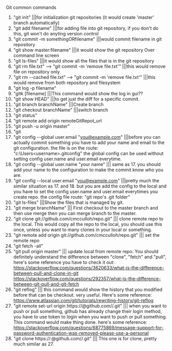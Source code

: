 Git common commands
1. "git init"							|||for initialization git repositories (it would create 'master' branch automatically)
2. "git add filename"						|||for adding file into git repository, if you don't do this, git won't do anyting version control
3. "git commit -m somethingORfilename" 				|||would commit filename in git repository
4. "git show master:filename" 					|||it would show the git repository Over command line screen
5. "git ls-files" 						|||it would show all the files that is in the git repository
6. "git rm file.txt" --> "git commit -m 'remove file.txt'"    		|||this would remove file on repository only
7. "git rm --cached file.txt" --> "git commit -m 'remove file.txt'"   		|||this would remove from both repository and filesystem
8. "git log -p filename"
9. "gitk [filename]   						|||This command would show the log in gui??
10. "git show HEAD"  						|||to get just the diff for a specific commit.
11. "git branch branchName" 					|||Create branch
12. "git checkout branchName" 					|||switch branch
13. "git status"
14. "git remote add origin remoteGitRepot_url
15. "git push -u origin master"
16. "git 
17. "git config --global user.email "you@example.com" 		|||before you can actually commit something you have to add your name and email to the git configuration.   the <config> file is on the route: "c:\Users\<username>\.gitconfig"  the global config can be used without setting config user.name and user.email everytime.
18. "git config --global user.name "your name"			||| same as 17. you should add your name to the configuration to make the commit know who you are.
19. "git config --local user.email "you@example.com"		|||pretty much the similar situation as 17. and 18. but you are add the config to the local and you have to set the config user.name and user.email everytimes you create repo.  the config file route: "git repo's .git folder"
20. "git ls-files"						|||Show the files that is managed by git.
21. "git merge branchName"    					||| First checkout to the master branch and then use merge then you can merge branch to the master.
22. "git clone git://github.com/cmcculloh/repo.git"     	||| clone remote repo to the local.  This would copy all the repo to the local, you should use this once, unless you want to many clones in your local or something.
23. "git remote add origin git://github.com/cmcculloh/repo.git"	||| set the remote repo
24. "git fetch -all"
25. "git pull origin master"					||| update local from remote repo.    You should definitely understand the difference between "clone", "fetch" and "pull", here's some reference you have to check it out:
 https://stackoverflow.com/questions/3620633/what-is-the-difference-between-pull-and-clone-in-git
https://stackoverflow.com/questions/292357/what-is-the-difference-between-git-pull-and-git-fetch
26. "git reflog" 						||| this command would show the history that you modified before that can be checkout. very useful. Here's some reference: https://www.atlassian.com/git/tutorials/rewriting-history/git-reflog 
27. "git remote set-url origin https://<githubtoken>@github.com/<username>/<repositoryname>.git"	||| when you want to push or pull something, github has already change their login method, you have to use token to login when you want to push or pull something. This command would make thing done. here's some reference: https://stackoverflow.com/questions/68775869/message-support-for-password-authentication-was-removed-please-use-a-personal
28. "git clone https://<username>:<githubtoken>@github.com/<username>/<repositoryname>.git"		||| This one is for clone, pretty much similar as 27.


